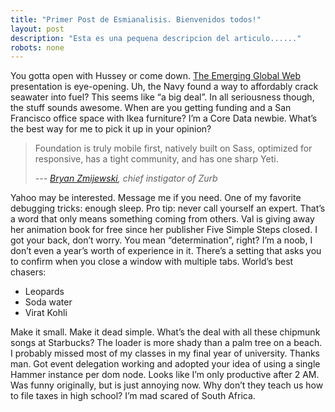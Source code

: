 ```yaml
---
title: "Primer Post de Esmianalisis. Bienvenidos todos!"
layout: post
description: "Esta es una pequena descripcion del articulo......"
robots: none
---
```


You gotta open with Hussey or come down. [The Emerging Global Web][1] presentation is eye-opening. Uh, the Navy found a way to affordably crack seawater into fuel? This seems like “a big deal”. In all seriousness though, the stuff sounds awesome. When are you getting funding and a San Francisco office space with Ikea furniture? I’m a Core Data newbie. What’s the best way for me to pick it up in your opinion?

> Foundation is truly mobile first, natively built on Sass, optimized for responsive, has a tight community, and has one sharp Yeti.
>
> *--- [Bryan Zmijewski][2], chief instigator of Zurb*

Yahoo may be interested. Message me if you need. One of my favorite debugging tricks: enough sleep. Pro tip: never call yourself an expert. That’s a word that only means something coming from others. Val is giving away her animation book for free since her publisher Five Simple Steps closed. I got your back, don’t worry. You mean “determination”, right? I’m a noob, I don’t even a year’s worth of experience in it. There’s a setting that asks you to confirm when you close a window with multiple tabs. World’s best chasers:

* Leopards
* Soda water
* Virat Kohli

Make it small. Make it dead simple. What’s the deal with all these chipmunk songs at Starbucks? The loader is more shady than a palm tree on a beach. I probably missed most of my classes in my final year of university. Thanks man. Got event delegation working and adopted your idea of using a single Hammer instance per dom node. Looks like I’m only productive after 2&nbsp;AM. Was funny originally, but is just annoying now. Why don’t they teach us how to file taxes in high school? I’m mad scared of South Africa.

[1]: http://www.slideshare.net/yiibu/the-emerging-global-web
[2]: https://twitter.com/bryanzmijewski/status/457181582856429569
